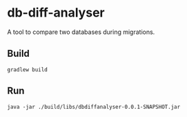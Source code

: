 # db-diff-analyser
A tool to compare two databases during migrations.

## Build

`gradlew build`

## Run

`java -jar ./build/libs/dbdiffanalyser-0.0.1-SNAPSHOT.jar`